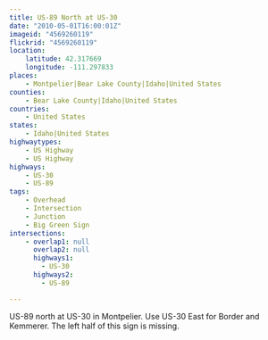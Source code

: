 ```yaml
---
title: US-89 North at US-30
date: "2010-05-01T16:00:01Z"
imageid: "4569260119"
flickrid: "4569260119"
location:
    latitude: 42.317669
    longitude: -111.297833
places:
    - Montpelier|Bear Lake County|Idaho|United States
counties:
    - Bear Lake County|Idaho|United States
countries:
    - United States
states:
    - Idaho|United States
highwaytypes:
    - US Highway
    - US Highway
highways:
    - US-30
    - US-89
tags:
    - Overhead
    - Intersection
    - Junction
    - Big Green Sign
intersections:
    - overlap1: null
      overlap2: null
      highways1:
        - US-30
      highways2:
        - US-89

---
```

US-89 north at US-30 in Montpelier. Use US-30 East for Border and Kemmerer.  The left half of this sign is missing.
